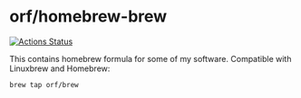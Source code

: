 # orf/homebrew-brew

[![Actions Status](https://github.com/orf/homebrew-brew/workflows/CI/badge.svg)](https://github.com/orf/homebrew-brew/actions)

This contains homebrew formula for some of my software. Compatible with Linuxbrew and Homebrew:

`brew tap orf/brew`

